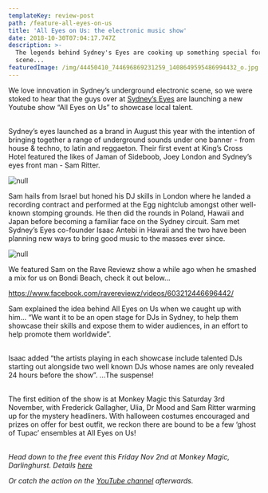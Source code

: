 ```yaml
---
templateKey: review-post
path: /feature-all-eyes-on-us
title: 'All Eyes on Us: the electronic music show'
date: 2018-10-30T07:04:17.747Z
description: >-
  The legends behind Sydney's Eyes are cooking up something special for the
  scene...
featuredImage: /img/44450410_744696869231259_1408649595486994432_o.jpg
---
```

We love innovation in Sydney’s underground electronic scene, so we were stoked to hear that the guys over at [Sydney’s Eyes](https://www.facebook.com/SydneysEyes/) are launching a new Youtube show “All Eyes on Us” to showcase local talent. 
<br><br>

Sydney’s eyes launched as a brand in August this year with the intention of bringing together a range of underground sounds under one banner - from house & techno, to latin and reggaeton. Their first event at King’s Cross Hotel featured the likes of Jaman of Sideboob, Joey London and Sydney’s eyes front man - Sam Ritter.

![null](/img/sam-ritter.jpg)

Sam hails from Israel but honed his DJ skills in London where he landed a recording contract and performed at the Egg nightclub amongst other well-known stomping grounds. He then did the rounds in Poland, Hawaii and Japan before becoming a familiar face on the Sydney circuit. Sam met Sydney’s Eyes co-founder Isaac Antebi in Hawaii and the two have been planning new ways to bring good music to the masses ever since. 

![null](/img/sam-izaak.jpeg)

We featured Sam on the Rave Reviewz show a while ago when he smashed a mix for us on Bondi Beach, check it out below...

https://www.facebook.com/ravereviewz/videos/603212446696442/

Sam explained the idea behind All Eyes on Us when we caught up with him… “We want it to be an open stage for DJs in Sydney, to help them showcase their skills and expose them to wider audiences, in an effort to help promote them worldwide”. 
<br><br>

Isaac added “the artists playing in each showcase include talented DJs starting out alongside two well known DJs whose names are only revealed 24 hours before the show”. ...The suspense!
<br><br>

The first edition of the show is at Monkey Magic this Saturday 3rd November, with Frederick Gallagher, Ulia, Dr Mood and Sam Ritter warming up for the mystery headliners. With halloween costumes encouraged and prizes on offer for best outfit, we reckon there are bound to be a few ‘ghost of Tupac’ ensembles at All Eyes on Us!
<br><br>

_Head down to the free event this Friday Nov 2nd at Monkey Magic, Darlinghurst. Details [here](https://www.facebook.com/events/170228650576998/)_

_Or catch the action on the [YouTube channel](https://www.facebook.com/events/170228650576998/) afterwards._
